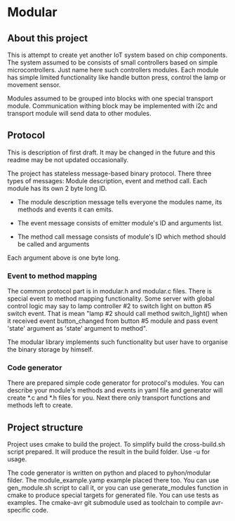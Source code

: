 # Modular

## About this project

This is attempt to create yet another IoT system based on chip components. The 
system assumed to be consists of small controllers based on simple
microcontrollers. Just name here such controllers modules. Each module has
simple limited functionality like handle button press, control the lamp or
movement sensor. 

Modules assumed to be grouped into blocks with one special transport module.
Communication withing block may be implemented with i2c and transport module 
will send data to other modules.

## Protocol

This is description of first draft. It may be changed in the future and this
readme may be not updated occasionally.

The project has stateless message-based binary protocol. There three types of
messages: Module description, event and method call. Each module has its own
2 byte long ID.

* The module description message tells everyone the modules name, its methods
  and events it can emits.

* The event message consists of emitter module's ID and arguments list.

* The method call message consists of module's ID which method should be called
  and arguments

Each argument above is one byte long.

### Event to method mapping

The common protocol part is in modular.h and modular.c files. There is special
event to method mapping functionality. Some server with global control logic may
say to lamp controller #2 to switch light on button #5 switch event. That is
mean "lamp #2 should call method switch\_light() when it received event 
button\_changed from button #5 module and pass event 'state' argument as 'state'
argument to method".

The modular library implements such functionality but user have to organise the
binary storage by himself.

### Code generator

There are prepared simple code generator for protocol's modules. You can
describe your module's methods and events in yaml file and generator will create
\*.c and \*.h files for you. Next there only transport functions and methods 
left to create.

## Project structure

Project uses cmake to build the project. To simplify build the cross-build.sh 
script prepared. It will produce the result in the build folder. Use -u for
usage.

The code generator is written on python and placed to pyhon/modular filder. 
The module\_example.yamp example placed there too. You can use gen\_module.sh
script to call it, or you can use generate\_modules function in cmake to produce
special targets for generated file. You can use tests as examples. The cmake-avr
git submodule used as toolchain to compile avr-specific code.
